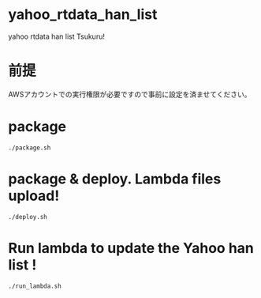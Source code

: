 # yahoo_rtdata_han_list
yahoo rtdata han list Tsukuru!

# 前提
AWSアカウントでの実行権限が必要ですので事前に設定を済ませてください。

# package
```
./package.sh
```

# package & deploy. Lambda files upload!
```
./deploy.sh
```

# Run lambda to update the Yahoo han list !
```
./run_lambda.sh
```
